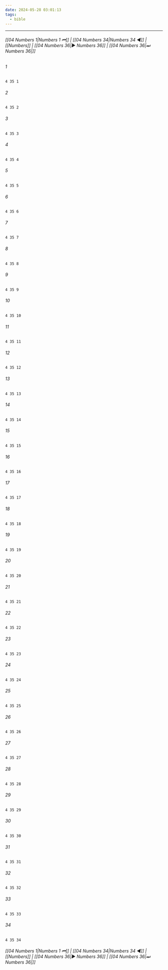 ```yaml
---
date: 2024-05-28 03:01:13
tags:
  - bible
---
```

___

###### [[04 Numbers 1|Numbers 1 ⏮]] | [[04 Numbers 34|Numbers 34 ◀]] | [[Numbers]] | [[04 Numbers 36|▶ Numbers 36]] | [[04 Numbers 36|⏭ Numbers 36|]]

###### 1
``` verse
4 35 1 
```
###### 2
``` verse
4 35 2 
```
###### 3
``` verse
4 35 3 
```
###### 4
``` verse
4 35 4 
```
###### 5
``` verse
4 35 5 
```
###### 6
``` verse
4 35 6 
```
###### 7
``` verse
4 35 7 
```
###### 8
``` verse
4 35 8 
```
###### 9
``` verse
4 35 9 
```
###### 10
``` verse
4 35 10 
```
###### 11
``` verse
4 35 11 
```
###### 12
``` verse
4 35 12 
```
###### 13
``` verse
4 35 13 
```
###### 14
``` verse
4 35 14 
```
###### 15
``` verse
4 35 15 
```
###### 16
``` verse
4 35 16 
```
###### 17
``` verse
4 35 17 
```
###### 18
``` verse
4 35 18 
```
###### 19
``` verse
4 35 19 
```
###### 20
``` verse
4 35 20 
```
###### 21
``` verse
4 35 21 
```
###### 22
``` verse
4 35 22 
```
###### 23
``` verse
4 35 23 
```
###### 24
``` verse
4 35 24 
```
###### 25
``` verse
4 35 25 
```
###### 26
``` verse
4 35 26 
```
###### 27
``` verse
4 35 27 
```
###### 28
``` verse
4 35 28 
```
###### 29
``` verse
4 35 29 
```
###### 30
``` verse
4 35 30 
```
###### 31
``` verse
4 35 31 
```
###### 32
``` verse
4 35 32 
```
###### 33
``` verse
4 35 33 
```
###### 34
``` verse
4 35 34 
```

###### [[04 Numbers 1|Numbers 1 ⏮]] | [[04 Numbers 34|Numbers 34 ◀]] | [[Numbers]] | [[04 Numbers 36|▶ Numbers 36]] | [[04 Numbers 36|⏭ Numbers 36|]]

